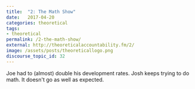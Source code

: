 ```yaml
---
title:  "2: The Math Show"
date:   2017-04-20
categories: theoretical
tags:
- theoretical
permalink: /2-the-math-show/
external: http://theoreticalaccountability.fm/2/
image: /assets/posts/theoreticallogo.png
discourse_topic_id: 32
---
```

Joe had to (almost) double his development rates. Josh keeps trying to do math. It doesn't go as well as expected.
<!--more-->